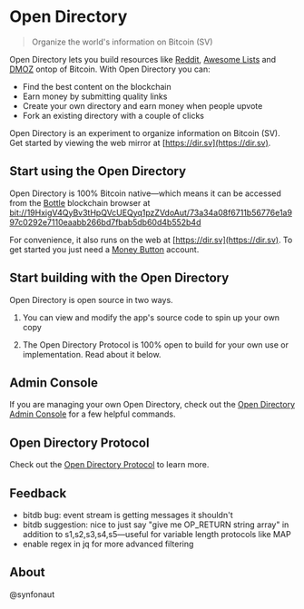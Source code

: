 # Open Directory

> Organize the world's information on Bitcoin (SV)

Open Directory lets you build resources like [Reddit](https://www.reddit.com), [Awesome Lists](https://github.com/sindresorhus/awesome) and [DMOZ](http://dmoz-odp.org) ontop of Bitcoin. With Open Directory you can:

* Find the best content on the blockchain
* Earn money by submitting quality links
* Create your own directory and earn money when people upvote
* Fork an existing directory with a couple of clicks

Open Directory is an experiment to organize information on Bitcoin (SV). Get started by viewing the web mirror at [https://dir.sv](https://dir.sv).

## Start using the Open Directory

Open Directory is 100% Bitcoin native—which means it can be accessed from the [Bottle](https://bottle.bitdb.network) blockchain browser at [bit://19HxigV4QyBv3tHpQVcUEQyq1pzZVdoAut/73a34a08f6711b56776e1a997c0292e7110eaabb266bd7fbab5db60d4b552b4d](bit://19HxigV4QyBv3tHpQVcUEQyq1pzZVdoAut/73a34a08f6711b56776e1a997c0292e7110eaabb266bd7fbab5db60d4b552b4d)

For convenience, it also runs on the web at [https://dir.sv](https://dir.sv). To get started you just need a [Money Button](https://www.moneybutton.com) account.

## Start building with the Open Directory

Open Directory is open source in two ways.

1. You can view and modify the app's source code to spin up your own copy

2. The Open Directory Protocol is 100% open to build for your own use or implementation. Read about it below.

## Admin Console

If you are managing your own Open Directory, check out the [Open Directory Admin Console](https://github.com/synfonaut/OpenDirectory-Admin-Console) for a few helpful commands.

## Open Directory Protocol

Check out the [Open Directory Protocol](https://github.com/synfonaut/Open-Directory/blob/master/PROTOCOL.md) to learn more.

## Feedback
* bitdb bug: event stream is getting messages it shouldn't
* bitdb suggestion: nice to just say "give me OP_RETURN string array" in addition to s1,s2,s3,s4,s5—useful for variable length protocols like MAP
* enable regex in jq for more advanced filtering
## About

@synfonaut

